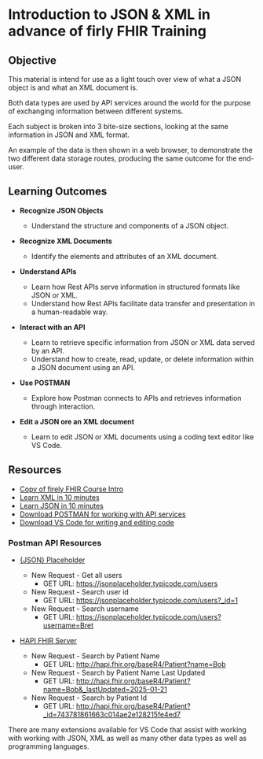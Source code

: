 # Introduction to JSON & XML in advance of firly FHIR Training

## Objective

This material is intend for use as a light touch over view of what a JSON object is and what an XML document is.

Both data types are used by API services around the world for the purpose of exchanging information between different systems.

Each subject is broken into 3 bite-size sections, looking at the same information in JSON and XML format.

An example of the data is then shown in a web browser, to demonstrate the two different data storage routes, producing the same outcome for the end-user.

## Learning Outcomes

- **Recognize JSON Objects**
  - Understand the structure and components of a JSON object.

- **Recognize XML Documents**
  - Identify the elements and attributes of an XML document.
  
- **Understand APIs**
  - Learn how Rest APIs serve information in structured formats like JSON or XML.
  - Understand how Rest APIs facilitate data transfer and presentation in a human-readable way.

- **Interact with an API**
  - Learn to retrieve specific information from JSON or XML data served by an API.
  - Understand how to create, read, update, or delete information within a JSON document using an API.

- **Use POSTMAN**
  - Explore how Postman connects to APIs and retrieves information through interaction.

- **Edit a JSON ore an XML document**
  - Learn to edit JSON or XML documents using a coding text editor like VS Code.

## Resources

- [Copy of firely FHIR Course Intro](https://app.mural.co/t/firely9202/m/firely9202/1714390227687/f7fda9422d30669a2dd251b53e68586f2281fec9)
- [Learn XML in 10 minutes](https://www.youtube.com/watch?v=1JblVElt5K0)
- [Learn JSON in 10 minutes](https://www.youtube.com/watch?v=iiADhChRriM)
- [Download POSTMAN for working with API services](https://www.postman.com/downloads/)
- [Download VS Code for writing and editing code](https://code.visualstudio.com/download)

### Postman API Resources

- [{JSON} Placeholder](https://jsonplaceholder.typicode.com/)
  - New Request - Get all users
    - GET URL: https://jsonplaceholder.typicode.com/users
  - New Request - Search user id
    - GET URL: https://jsonplaceholder.typicode.com/users?_id=1
  - New Request - Search username
    - GET URL: https://jsonplaceholder.typicode.com/users?username=Bret

- [HAPI FHIR Server](http://hapi.fhir.org/)
  - New Request - Search by Patient Name
    - GET URL: http://hapi.fhir.org/baseR4/Patient?name=Bob
  - New Request - Search by Patient Name Last Updated
    - GET URL: http://hapi.fhir.org/baseR4/Patient?name=Bob&_lastUpdated=2025-01-21
  - New Request - Search by Patient Id
    - GET URL: http://hapi.fhir.org/baseR4/Patient?_id=743781861663c014ae2e128215fe4ed7

There are many extensions available for VS Code that assist with working with working with JSON, XML as well as many other data types as well as programming languages.
